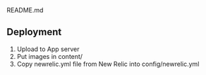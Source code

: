README.md

## Deployment

1. Upload to App server
2. Put images in content/
3. Copy newrelic.yml file from New Relic into config/newrelic.yml

